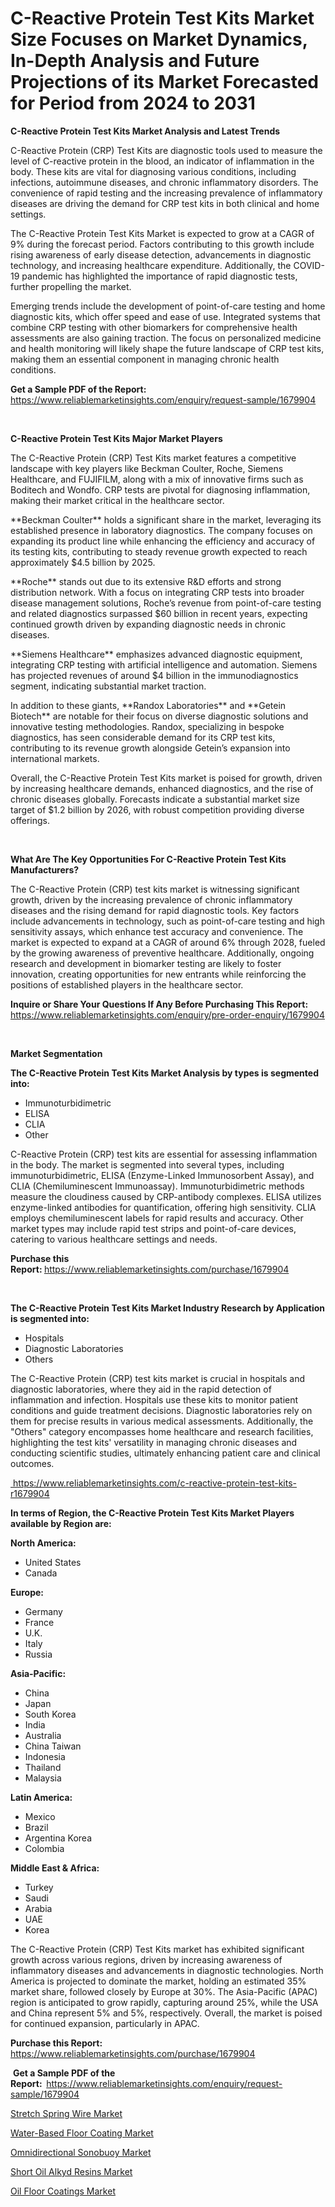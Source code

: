 <p><h1>C-Reactive Protein Test Kits Market Size Focuses on Market Dynamics, In-Depth Analysis and Future Projections of its Market Forecasted for Period from 2024 to 2031</h1></p><p><strong>C-Reactive Protein Test Kits Market Analysis and Latest Trends</strong></p>
<p><p>C-Reactive Protein (CRP) Test Kits are diagnostic tools used to measure the level of C-reactive protein in the blood, an indicator of inflammation in the body. These kits are vital for diagnosing various conditions, including infections, autoimmune diseases, and chronic inflammatory disorders. The convenience of rapid testing and the increasing prevalence of inflammatory diseases are driving the demand for CRP test kits in both clinical and home settings.</p><p>The C-Reactive Protein Test Kits Market is expected to grow at a CAGR of 9% during the forecast period. Factors contributing to this growth include rising awareness of early disease detection, advancements in diagnostic technology, and increasing healthcare expenditure. Additionally, the COVID-19 pandemic has highlighted the importance of rapid diagnostic tests, further propelling the market. </p><p>Emerging trends include the development of point-of-care testing and home diagnostic kits, which offer speed and ease of use. Integrated systems that combine CRP testing with other biomarkers for comprehensive health assessments are also gaining traction. The focus on personalized medicine and health monitoring will likely shape the future landscape of CRP test kits, making them an essential component in managing chronic health conditions.</p></p>
<p><strong>Get a Sample PDF of the Report:&nbsp;</strong> <a href="https://www.reliablemarketinsights.com/enquiry/request-sample/1679904?utm_campaign=1549&utm_medium=2&utm_source=Github&utm_content=ia&utm_term=14102024&utm_id=c-reactive-protein-test-kits">https://www.reliablemarketinsights.com/enquiry/request-sample/1679904</a></p>
<p>&nbsp;</p>
<p><strong>C-Reactive Protein Test Kits Major Market Players</strong></p>
<p><p>The C-Reactive Protein (CRP) Test Kits market features a competitive landscape with key players like Beckman Coulter, Roche, Siemens Healthcare, and FUJIFILM, along with a mix of innovative firms such as Boditech and Wondfo. CRP tests are pivotal for diagnosing inflammation, making their market critical in the healthcare sector.</p><p>**Beckman Coulter** holds a significant share in the market, leveraging its established presence in laboratory diagnostics. The company focuses on expanding its product line while enhancing the efficiency and accuracy of its testing kits, contributing to steady revenue growth expected to reach approximately $4.5 billion by 2025.</p><p>**Roche** stands out due to its extensive R&D efforts and strong distribution network. With a focus on integrating CRP tests into broader disease management solutions, Roche’s revenue from point-of-care testing and related diagnostics surpassed $60 billion in recent years, expecting continued growth driven by expanding diagnostic needs in chronic diseases.</p><p>**Siemens Healthcare** emphasizes advanced diagnostic equipment, integrating CRP testing with artificial intelligence and automation. Siemens has projected revenues of around $4 billion in the immunodiagnostics segment, indicating substantial market traction.</p><p>In addition to these giants, **Randox Laboratories** and **Getein Biotech** are notable for their focus on diverse diagnostic solutions and innovative testing methodologies. Randox, specializing in bespoke diagnostics, has seen considerable demand for its CRP test kits, contributing to its revenue growth alongside Getein’s expansion into international markets.</p><p>Overall, the C-Reactive Protein Test Kits market is poised for growth, driven by increasing healthcare demands, enhanced diagnostics, and the rise of chronic diseases globally. Forecasts indicate a substantial market size target of $1.2 billion by 2026, with robust competition providing diverse offerings.</p></p>
<p>&nbsp;</p>
<p><strong>What Are The Key Opportunities For C-Reactive Protein Test Kits Manufacturers?</strong></p>
<p><p>The C-Reactive Protein (CRP) test kits market is witnessing significant growth, driven by the increasing prevalence of chronic inflammatory diseases and the rising demand for rapid diagnostic tools. Key factors include advancements in technology, such as point-of-care testing and high sensitivity assays, which enhance test accuracy and convenience. The market is expected to expand at a CAGR of around 6% through 2028, fueled by the growing awareness of preventive healthcare. Additionally, ongoing research and development in biomarker testing are likely to foster innovation, creating opportunities for new entrants while reinforcing the positions of established players in the healthcare sector.</p></p>
<p><strong>Inquire or Share Your Questions If Any Before Purchasing This Report:</strong> <a href="https://www.reliablemarketinsights.com/enquiry/pre-order-enquiry/1679904?utm_campaign=1549&utm_medium=2&utm_source=Github&utm_content=ia&utm_term=14102024&utm_id=c-reactive-protein-test-kits">https://www.reliablemarketinsights.com/enquiry/pre-order-enquiry/1679904</a></p>
<p>&nbsp;</p>
<p><strong>Market Segmentation</strong></p>
<p><strong>The C-Reactive Protein Test Kits Market Analysis by types is segmented into:</strong></p>
<p><ul><li>Immunoturbidimetric</li><li>ELISA</li><li>CLIA</li><li>Other</li></ul></p>
<p><p>C-Reactive Protein (CRP) test kits are essential for assessing inflammation in the body. The market is segmented into several types, including immunoturbidimetric, ELISA (Enzyme-Linked Immunosorbent Assay), and CLIA (Chemiluminescent Immunoassay). Immunoturbidimetric methods measure the cloudiness caused by CRP-antibody complexes. ELISA utilizes enzyme-linked antibodies for quantification, offering high sensitivity. CLIA employs chemiluminescent labels for rapid results and accuracy. Other market types may include rapid test strips and point-of-care devices, catering to various healthcare settings and needs.</p></p>
<p><strong>Purchase this Report:&nbsp;</strong><a href="https://www.reliablemarketinsights.com/purchase/1679904?utm_campaign=1549&utm_medium=2&utm_source=Github&utm_content=ia&utm_term=14102024&utm_id=c-reactive-protein-test-kits">https://www.reliablemarketinsights.com/purchase/1679904</a></p>
<p>&nbsp;</p>
<p><strong>The C-Reactive Protein Test Kits Market Industry Research by Application is segmented into:</strong></p>
<p><ul><li>Hospitals</li><li>Diagnostic Laboratories</li><li>Others</li></ul></p>
<p><p>The C-Reactive Protein (CRP) test kits market is crucial in hospitals and diagnostic laboratories, where they aid in the rapid detection of inflammation and infection. Hospitals use these kits to monitor patient conditions and guide treatment decisions. Diagnostic laboratories rely on them for precise results in various medical assessments. Additionally, the "Others" category encompasses home healthcare and research facilities, highlighting the test kits' versatility in managing chronic diseases and conducting scientific studies, ultimately enhancing patient care and clinical outcomes.</p></p>
<p><a href="https://www.reliablemarketinsights.com/c-reactive-protein-test-kits-r1679904?utm_campaign=1549&utm_medium=2&utm_source=Github&utm_content=ia&utm_term=14102024&utm_id=c-reactive-protein-test-kits">&nbsp;https://www.reliablemarketinsights.com/c-reactive-protein-test-kits-r1679904</a></p>
<p><strong>In terms of Region, the C-Reactive Protein Test Kits Market Players available by Region are:</strong></p>
<p>
    <p> <strong> North America: </strong>
        <ul>
            <li>United States</li>
            <li>Canada</li>
        </ul>
        </p> 
    <p> <strong> Europe: </strong>
        <ul>
            <li>Germany</li>
            <li>France</li>
            <li>U.K.</li>
            <li>Italy</li>
            <li>Russia</li>
        </ul>
        </p> 
    <p> <strong> Asia-Pacific: </strong>
        <ul>
            <li>China</li>
            <li>Japan</li>
            <li>South Korea</li>
            <li>India</li>
            <li>Australia</li>
            <li>China Taiwan</li>
            <li>Indonesia</li>
            <li>Thailand</li>
            <li>Malaysia</li>
        </ul>
        </p> 
    <p> <strong> Latin America: </strong>
        <ul>
            <li>Mexico</li>
            <li>Brazil</li>
            <li>Argentina Korea</li>
            <li>Colombia</li>
        </ul>
        </p> 
    <p> <strong> Middle East & Africa: </strong>
        <ul>
            <li>Turkey</li>
            <li>Saudi</li>
            <li>Arabia</li>
            <li>UAE</li>
            <li>Korea</li>
        </ul>
    </p>
    </p>
<p><p>The C-Reactive Protein (CRP) Test Kits market has exhibited significant growth across various regions, driven by increasing awareness of inflammatory diseases and advancements in diagnostic technologies. North America is projected to dominate the market, holding an estimated 35% market share, followed closely by Europe at 30%. The Asia-Pacific (APAC) region is anticipated to grow rapidly, capturing around 25%, while the USA and China represent 5% and 5%, respectively. Overall, the market is poised for continued expansion, particularly in APAC.</p></p>
<p><strong>Purchase this Report: </strong><a href="https://www.reliablemarketinsights.com/purchase/1679904?utm_campaign=1549&utm_medium=2&utm_source=Github&utm_content=ia&utm_term=14102024&utm_id=c-reactive-protein-test-kits">https://www.reliablemarketinsights.com/purchase/1679904</a></p>
<p>&nbsp;<strong>Get a Sample PDF of the Report:&nbsp;&nbsp;</strong><a href="https://www.reliablemarketinsights.com/enquiry/request-sample/1679904?utm_campaign=1549&utm_medium=2&utm_source=Github&utm_content=ia&utm_term=14102024&utm_id=c-reactive-protein-test-kits">https://www.reliablemarketinsights.com/enquiry/request-sample/1679904</a></p>
<p><strong></strong></p>
<p><p><a href="https://www.linkedin.com/pulse/market-leaders-laggards-global-stretch-spring-wire-trends-jlppf?utm_campaign=1549&utm_medium=2&utm_source=Github&utm_content=ia&utm_term=14102024&utm_id=c-reactive-protein-test-kits">Stretch Spring Wire Market</a></p><p><a href="https://www.linkedin.com/pulse/water-based-floor-coating-market2024-2031-industry-insights-bfq8f?utm_campaign=1549&utm_medium=2&utm_source=Github&utm_content=ia&utm_term=14102024&utm_id=c-reactive-protein-test-kits">Water-Based Floor Coating Market</a></p><p><a href="https://www.linkedin.com/pulse/omnidirectional-sonobuoy-market-industry-landscape-growth-z0wvf?utm_campaign=1549&utm_medium=2&utm_source=Github&utm_content=ia&utm_term=14102024&utm_id=c-reactive-protein-test-kits">Omnidirectional Sonobuoy Market</a></p><p><a href="https://www.linkedin.com/pulse/short-oil-alkyd-resins-market-refracting-trends-consumer-behaviors-7k6tf?utm_campaign=1549&utm_medium=2&utm_source=Github&utm_content=ia&utm_term=14102024&utm_id=c-reactive-protein-test-kits">Short Oil Alkyd Resins Market</a></p><p><a href="https://www.linkedin.com/pulse/strategic-market-insights-navigating-global-oil-floor-coatings-anvaf?utm_campaign=1549&utm_medium=2&utm_source=Github&utm_content=ia&utm_term=14102024&utm_id=c-reactive-protein-test-kits">Oil Floor Coatings Market</a></p></p>